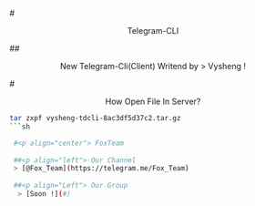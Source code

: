 #<p align="center"> Telegram-CLI

##<p align="center"> New Telegram-Cli(Client) Writend by > Vysheng !

#<p align="center"> How Open File In Server?
```sh
tar zxpf vysheng-tdcli-8ac3df5d37c2.tar.gz
```sh

 #<p align="center"> FoxTeam
 
 ##<p align="left"> Our Channel 
 > [@Fox_Team](https://telegram.me/Fox_Team)
 
 ##<p align="Left"> Our Group
  > [Soon !](#)
